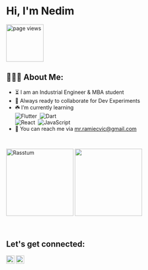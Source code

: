 # Hi, I'm Nedim

<a href="https://github.com/Rasstum">
 <img src="https://avatars.githubusercontent.com/u/28512030?s=96&v=4&color=brightgreen" alt="page views" width="100" />
  </a>

<h2 align="left">👨🏻‍💻 About Me:</h2>

- :hourglass_flowing_sand: I am an Industrial Engineer & MBA student
- :rocket: Always ready to collaborate for Dev Experiments
- :shamrock: I’m currently learning\
 ![Flutter](https://img.shields.io/badge/-Flutter-05122A?style=flat&logo=flutter)&nbsp;  ![Dart](https://img.shields.io/badge/-Dart-05122A?style=flat&logo=dart)&nbsp;\
 ![React](https://img.shields.io/badge/-React-05122A?style=flat&logo=react)&nbsp; ![JavaScript](https://img.shields.io/badge/-JavaScript-05122A?style=flat&logo=javascript)&nbsp; 
- :e-mail: You can reach me via mr.ramiecvic@gmail.com

</br>

<img height="180em"  src="https://github-readme-stats.vercel.app/api/top-langs?username=Rasstum&theme=midnight-purple&show_icons=true&locale=en&layout=compact" alt="Rasstum" /> <img height="180em" src="https://github-readme-stats.vercel.app/api?username=Rasstum&theme=midnight-purple&show_icons=true">

</br>

<h2 align="left">Let's get connected:</h2>

<p>
  <a href="https://www.linkedin.com/in/nedim-ramazanoğlu/" target="_blank"><img alt="LinkedIn" src="https://img.shields.io/badge/@nedimramazanoglu-%230077B5.svg?style=flat-square&logo=linkedin&logoColor=white" height=22/></a>
  <a href="mailto:mr.ramicevic@gmail.com" target="_blank"><img alt="Mail" src="https://img.shields.io/badge/mr.ramicevic@gmail.com-c14438?style=flat-square&logo=Gmail&logoColor=white" height=22/></a>
</p>


